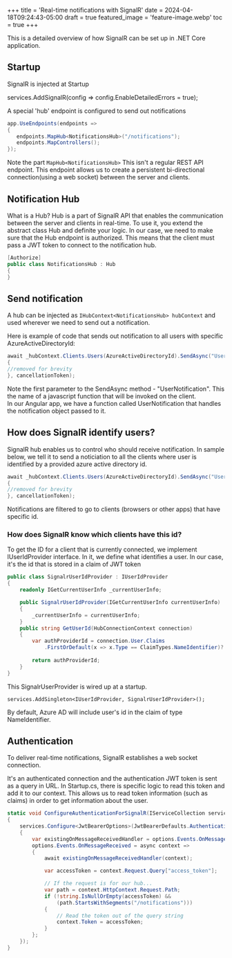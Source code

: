 +++
title = 'Real-time notifications with SignalR'
date = 2024-04-18T09:24:43-05:00
draft = true 
featured_image = 'feature-image.webp'
toc = true
+++

This is a detailed overview of how SignalR can be set up in .NET Core application. 

## Startup

SignalR is injected at Startup  

services.AddSignalR(config => config.EnableDetailedErrors = true);

A special 'hub' endpoint is configured to send out notifications

```csharp
app.UseEndpoints(endpoints =>
{
   endpoints.MapHub<NotificationsHub>("/notifications");
   endpoints.MapControllers();
});
```

Note the part `MapHub<NotificationsHub>` This isn't a regular REST API endpoint. 
This endpoint allows us to create a persistent bi-directional connection(using a web socket) between the server and clients.

## Notification Hub

What is a Hub? Hub is a part of SignalR API that enables the communication between the server
and clients in real-time. To use it, you extend the abstract class Hub and definite your logic.
In our case, we need to make sure that the Hub endpoint is authorized.
This means that the client must pass a JWT token to connect to the notification hub.

```csharp
[Authorize]
public class NotificationsHub : Hub
{
}
```

## Send notification

A hub can be injected as `IHubContext<NotificationsHub> hubContext` 
and used wherever we need to send out a notification.

Here is example of code that sends out notification to all users with specific AzureActiveDirectoryId:

```csharp
await _hubContext.Clients.Users(AzureActiveDirectoryId).SendAsync("UserNotification", new
{
//removed for brevity
}, cancellationToken);
```


Note the first parameter to the SendAsync method - "UserNotification".
This the name of a javascript function that will be invoked on the client.  
In our Angular app, we have a function called UserNotification that handles 
the notification object passed to it.


## How does SignalR identify users?

SignalR hub enables us to control who should receive notification. 
In sample below, we tell it to send a noticiation to all the clients where user
is identified by a provided azure active directory id. 


```csharp
await _hubContext.Clients.Users(AzureActiveDirectoryId).SendAsync("UserNotification", new
{
//removed for brevity
}, cancellationToken);
```


Notifications are filtered to go to clients (browsers or other apps) that have specific id. 

### How does SignalR know which clients have this id?

To get the ID for a client that is currently connected, we implement IUserIdProvider interface. 
In it, we define what identifies a user. In our case, it's the id that is stored in a claim of JWT token

```csharp
public class SignalrUserIdProvider : IUserIdProvider
{
    readonly IGetCurrentUserInfo _currentUserInfo;

    public SignalrUserIdProvider(IGetCurrentUserInfo currentUserInfo)
    {
        _currentUserInfo = currentUserInfo;
    }
    public string GetUserId(HubConnectionContext connection)
    {
        var authProviderId = connection.User.Claims
            .FirstOrDefault(x => x.Type == ClaimTypes.NameIdentifier)?.Value;
    
        return authProviderId;
    }
}
```

This SignalrUserProvider is wired up at a startup.

`services.AddSingleton<IUserIdProvider, SignalrUserIdProvider>();`

By default, Azure AD will include user's id in the claim of type NameIdentifier. 


## Authentication 

To deliver real-time notifications, SignalR establishes a web socket connection.

It's an authenticated connection and the authentication JWT token is sent as a query in URL.
In Startup.cs, there is specific logic to read this token and add it to our context.
This allows us to read token information (such as claims) in order to get information about the user.

```csharp
static void ConfigureAuthenticationForSignalR(IServiceCollection services)
{
    services.Configure<JwtBearerOptions>(JwtBearerDefaults.AuthenticationScheme, options =>
    {
        var existingOnMessageReceivedHandler = options.Events.OnMessageReceived;
        options.Events.OnMessageReceived = async context =>
        {
            await existingOnMessageReceivedHandler(context);

            var accessToken = context.Request.Query["access_token"];

            // If the request is for our hub...
            var path = context.HttpContext.Request.Path;
            if (!string.IsNullOrEmpty(accessToken) &&
                (path.StartsWithSegments("/notifications")))
            {
                // Read the token out of the query string
                context.Token = accessToken;
            }
        };
    }); 
} 
```

